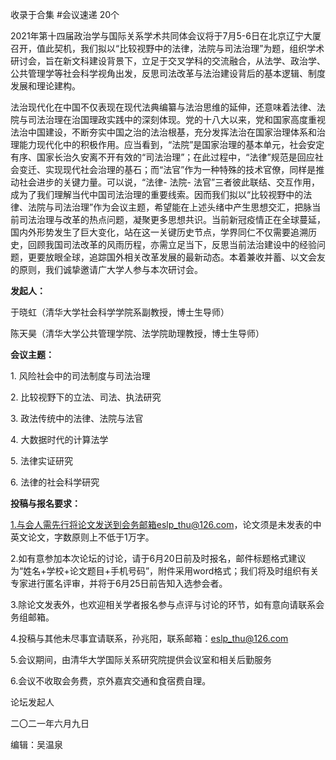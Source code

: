 

收录于合集 #会议速递 20个

2021年第十四届政治学与国际关系学术共同体会议将于7月5-6日在北京辽宁大厦召开，值此契机，我们拟以“比较视野中的法律，法院与司法治理”为题，组织学术研讨会，旨在新文科建设背景下，立足于交叉学科的交流融合，从法学、政治学、公共管理学等社会科学视角出发，反思司法改革与法治建设背后的基本逻辑、制度发展和理论建构。

  

法治现代化在中国不仅表现在现代法典编纂与法治思维的延伸，还意味着法律、法院与司法治理在治国理政实践中的深刻体现。党的十八大以来，党和国家高度重视法治中国建设，不断夯实中国之治的法治根基，充分发挥法治在国家治理体系和治理能力现代化中的积极作用。应当看到，“法院”是国家治理的基本单元，社会安定有序、国家长治久安离不开有效的“司法治理”；在此过程中，“法律”规范是回应社会变迁、实现现代社会治理的基石；而“法官”作为一种特殊的技术官僚，同样是推动社会进步的关键力量。可以说，“法律-
法院-
法官”三者彼此联结、交互作用，成为了我们理解当代中国司法治理的重要线索。因而我们拟以“比较视野中的法律、法院与司法治理”作为会议主题，希望能在上述头绪中产生思想交汇，把脉当前司法治理与改革的热点问题，凝聚更多思想共识。当前新冠疫情正在全球蔓延，国内外形势发生了巨大变化，站在这一关键历史节点，学界同仁不仅需要追溯历史，回顾我国司法改革的风雨历程，亦需立足当下，反思当前法治建设中的经验问题，更要放眼全球，追踪国外相关改革发展的最新动态。本着兼收并蓄、以文会友的原则，我们诚挚邀请广大学人参与本次研讨会。

**发起人：**

于晓虹（清华大学社会科学学院系副教授，博士生导师）  

陈天昊（清华大学公共管理学院、法学院助理教授，博士生导师）

  

 **会议主题：**  

1\. 风险社会中的司法制度与司法治理

2\. 比较视野下的立法、司法、执法研究

3\. 政法传统中的法律、法院与法官

4\. 大数据时代的计算法学

5\. 法律实证研究  

6\. 法律的社会科学研究  

  

 **投稿与报名要求：**

1.与会人需先行将论文发送到会务邮箱eslp_thu@126.com，论文须是未发表的中英文论文，字数原则上不低于1万字。

2.如有意参加本次论坛的讨论，请于6月20日前及时报名，邮件标题格式建议为“姓名+学校+论文题目+手机号码”，附件采用word格式；我们将及时组织有关专家进行匿名评审，并将于6月25日前告知入选参会者。

3.除论文发表外，也欢迎相关学者报名参与点评与讨论的环节，如有意向请联系会务组邮箱。

4.投稿与其他未尽事宜请联系，孙兆阳，联系邮箱：eslp_thu@126.com

5.会议期间，由清华大学国际关系研究院提供会议室和相关后勤服务

6.会议不收取会务费，京外嘉宾交通和食宿费自理。

  

论坛发起人

二〇二一年六月九日  

编辑：吴温泉  

  

